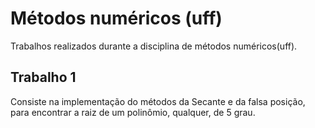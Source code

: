 # Métodos numéricos (uff)
Trabalhos realizados durante a disciplina de métodos numéricos(uff).
## Trabalho 1
Consiste na implementação do métodos da Secante e da falsa posição, para encontrar a raiz de um polinômio, qualquer, de 5 grau.
